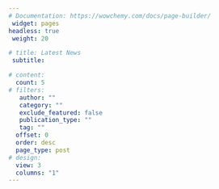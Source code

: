 ```yaml
---
# Documentation: https://wowchemy.com/docs/page-builder/
 widget: pages
headless: true
 weight: 20

# title: Latest News
 subtitle:

# content:
  count: 5
# filters:
   author: ""
   category: ""
   exclude_featured: false
   publication_type: ""
   tag: ""
  offset: 0
  order: desc
  page_type: post
# design:
  view: 3
  columns: "1"
---
```

